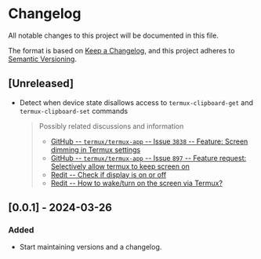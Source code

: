 # Changelog


All notable changes to this project will be documented in this file.

The format is based on [Keep a
Changelog](https://keepachangelog.com/en/1.0.0/), and this project adheres to
[Semantic Versioning](https://semver.org/spec/v2.0.0.html).


## [Unreleased]


- Detect when device state disallows access to `termux-clipboard-get` and
  `termux-clipboard-set` commands

   > Possibly related discussions and information
   >
   > - [GitHub -- `termux/termux-app` -- Issue `3838` -- Feature: Screen dimming in Termux settings](https://github.com/termux/termux-app/issues/3838)
   > - [GitHub -- `termux/termux-app` -- Issue `897` -- Feature request: Selectively allow termux to keep screen on](https://github.com/termux/termux-app/issues/897)
   > - [Redit -- Check if display is on or off](https://www.reddit.com/r/termux/comments/11e2s3j/check_if_display_is_on_or_off/)
   > - [Redit -- How to wake/turn on the screen via Termux?](https://www.reddit.com/r/termux/comments/kysbsk/how_to_waketurn_on_the_screen_via_termux/)


## [0.0.1] - 2024-03-26


### Added


- Start maintaining versions and a changelog.

